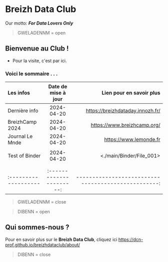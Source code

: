 # Breizh Data Club
Our motto: **_For Data Lovers Only_** 


>
> GWELADENNM = open

## Bienvenue au Club !
* Pour la visite, c'est par ici. 
 
### Voici le sommaire . . .



|      Les infos       |  Date de mise à jour   |          Lien pour en savoir plus                  |
| :------------------- |:----------------------:| --------------------------------------------------:|
|    Dernière info     |     2024-04-20         |  <https://breizhdataday.innozh.fr/>                |
|    BreizhCamp 2024   |     2024-04-20         |  <https://www.breizhcamp.org/>                     |
|    Journal Le Mnde   |     2024-04-20         |  <https://www.lemonde.fr>                          |
|                      |                        |                                                    |
|   Test of Binder     |      2024-04-20        |    <./main/Binder/File_001>                        |
|                      |                        |                                                    |
|                      |                        |                                                    |
| :------------------- |:----------------------:| --------------------------------------------------:|

>
> GWELADENNM = close

>
> DIBENN = open

## Qui sommes-nous ? 
Pour en savoir plus sur le **Breizh Data Club**, cliquez ici <https://dcn-prof.github.io/breizhdataclub/about/>

>
> DIBENN = close
>
